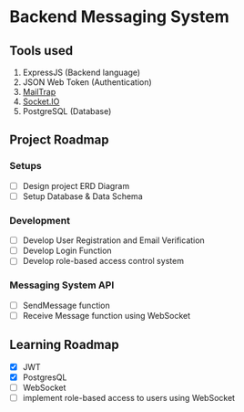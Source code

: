 # Backend Messaging System

## Tools used
1. ExpressJS (Backend language)
2. JSON Web Token (Authentication)
3. [MailTrap](https://mailtrap.io/)
4. [Socket.IO](https://socket.io/)
5. PostgreSQL (Database)

## Project Roadmap
### Setups
- [ ] Design project ERD Diagram
- [ ] Setup Database & Data Schema

### Development
- [ ] Develop User Registration and Email Verification
- [ ] Develop Login Function
- [ ] Develop role-based access control system

### Messaging System API
- [ ] SendMessage function
- [ ] Receive Message function using WebSocket

## Learning Roadmap
- [x] JWT
- [x] PostgresQL
- [ ] WebSocket
- [ ] implement role-based access to users using WebSocket
